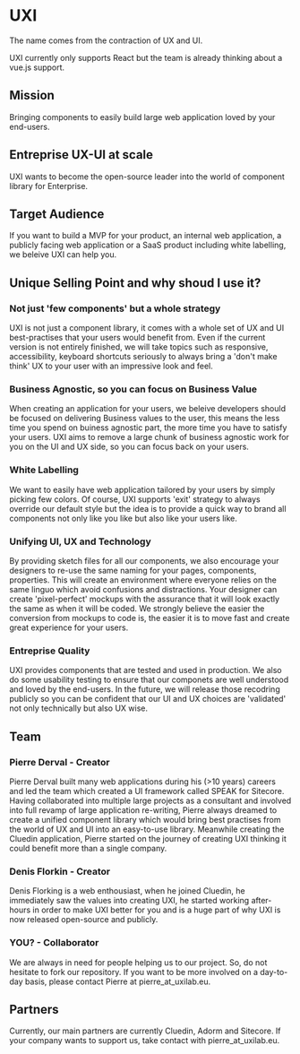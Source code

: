 # UXI

The name comes from the contraction of UX and UI.

UXI currently only supports React but the team is already thinking about a vue.js support.

## Mission

Bringing components to easily build large web application loved by your end-users.

## Entreprise UX-UI at scale

UXI wants to become the open-source leader into the world of component library for Enterprise.

## Target Audience

If you want to build a MVP for your product, an internal web application, a publicly facing web application or a SaaS product including white labelling, we beleive UXI can help you.

## Unique Selling Point and why shoud I use it?

### Not just 'few components' but a whole strategy

UXI is not just a component library, it comes with a whole set of UX and UI best-practises that your users would benefit from. Even if the current version is not entirely finished, we will take topics such as responsive, accessibility, keyboard shortcuts seriously to always bring a 'don't make think' UX to your user with an impressive look and feel.

### Business Agnostic, so you can focus on Business Value

When creating an application for your users, we beleive developers should be focused on delivering Business values to the user, this means the less time you spend on buiness agnostic part, the more time you have to satisfy your users. UXI aims to remove a large chunk of business agnostic work for you on the UI and UX side, so you can focus back on your users.

### White Labelling

We want to easily have web application tailored by your users by simply picking few colors. Of course, UXI supports 'exit' strategy to always override our default style but the idea is to provide a quick way to brand all components not only like you like but also like your users like.

### Unifying UI, UX and Technology

By providing sketch files for all our components, we also encourage your designers to re-use the same naming for your pages, components, properties. This will create an environment where everyone relies on the same linguo which avoid confusions and distractions. Your designer can create 'pixel-perfect' mockups with the assurance that it will look exactly the same as when it will be coded. We strongly believe the easier the conversion from mockups to code is, the easier it is to move fast and create great experience for your users.

### Entreprise Quality

UXI provides components that are tested and used in production. We also do some usability testing to ensure that our componets are well understood and loved by the end-users. In the future, we will release those recodring publicly so you can be confident that our UI and UX choices are 'validated' not only technically but also UX wise.

## Team

### Pierre Derval - Creator

Pierre Derval built many web applications during his (>10 years) careers and led the team which created a UI framework called SPEAK for Sitecore. Having collaborated into multiple large projects as a consultant and involved into full revamp of large application re-writing, Pierre always dreamed to create a unified component
library which would bring best practises from the world of UX and UI into an easy-to-use library. Meanwhile creating the Cluedin application, Pierre started on the journey of creating UXI thinking it could benefit more than a single company.

### Denis Florkin - Creator

Denis Florking is a web enthousiast, when he joined Cluedin, he immediately saw the values into creating UXI, he started working after-hours in order to make UXI better for you and is a huge part of why UXI is now released open-source and publicly.

### YOU? - Collaborator

We are always in need for people helping us to our project. So, do not hesitate to fork our repository. If you want to be more involved on a day-to-day basis, please contact Pierre at pierre_at_uxilab.eu.

## Partners

Currently, our main partners are currently Cluedin, Adorm and Sitecore.
If your company wants to support us, take contact with pierre_at_uxilab.eu.
